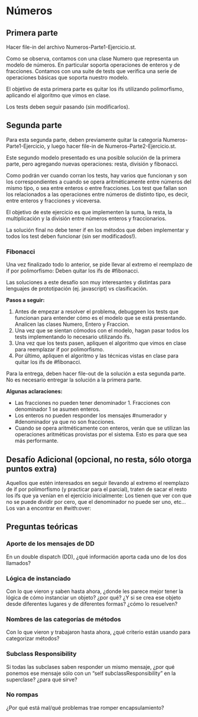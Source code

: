 # Números

## Primera parte

Hacer file-in del archivo Numeros-Parte1-Ejercicio.st.

Como se observa, contamos con una clase Numero que representa un modelo de números. En particular soporta operaciones de enteros y de fracciones.
Contamos con una suite de tests que verifica una serie de operaciones básicas que soporta nuestro modelo.

El objetivo de esta primera parte es quitar los ifs utilizando polimorfismo, aplicando el algoritmo que vimos en clase.

Los tests deben seguir pasando (sin modificarlos).

## Segunda parte

Para esta segunda parte, deben previamente quitar la categoría Numeros-Parte1-Ejercicio, y luego hacer file-in de Numeros-Parte2-Ejercicio.st.

Este segundo modelo presentado es una posible solución de la primera parte, pero agregando nuevas operaciones: resta, división y fibonacci.

Como podrán ver cuando corran los tests, hay varios que funcionan y son los correspondientes a cuando se opera aritméticamente entre números del mismo tipo, o sea entre enteros o entre fracciones. Los test que fallan son los relacionados a las operaciones entre números de distinto tipo, es decir, entre enteros y fracciones y viceversa.

El objetivo de este ejercicio es que implementen la suma, la resta, la multiplicación y la división entre números enteros y fraccionarios.

La solución final no debe tener if en los métodos que deben implementar y todos los test deben funcionar (sin ser modificados!).

### Fibonacci

Una vez finalizado todo lo anterior, se pide llevar al extremo el reemplazo de if por polimorfismo: Deben quitar los ifs de #fibonacci.

Las soluciones a este desafío son muy interesantes y distintas para lenguajes de prototipación (ej. javascript) vs clasificación.

**Pasos a seguir:**

1. Antes de empezar a resolver el problema, debuggeen los tests que funcionan para entender cómo es el modelo que se está presentando. Analicen las clases Numero, Entero y Fraccion.
2. Una vez que se sientan cómodos con el modelo, hagan pasar todos los tests implementando lo necesario utilizando ifs.
3. Una vez que los tests pasen, apliquen el algoritmo que vimos en clase para reemplazar if por polimorfismo.
4. Por último, apliquen el algoritmo y las técnicas vistas en clase para quitar los ifs de #fibonacci.

Para la entrega, deben hacer file-out de la solución a esta segunda parte. No es necesario entregar la solución a la primera parte.

**Algunas aclaraciones:**

- Las fracciones no pueden tener denominador 1. Fracciones con denominador 1 se asumen enteros.
- Los enteros no pueden responder los mensajes #numerador y #denominador ya que no son fracciones.
- Cuando se opera aritméticamente con enteros, verán que se utilizan las operaciones aritméticas provistas por el sistema. Esto es para que sea más performante.

## Desafío Adicional (opcional, no resta, sólo otorga puntos extra)

Aquellos que estén interesados en seguir llevando al extremo el reemplazo de if por polimorfismo (y practicar para el parcial), traten de sacar el resto los ifs que ya venían en el ejercicio inicialmente: Los tienen que ver con que no se puede dividir por cero, que el denominador no puede ser uno, etc... Los van a encontrar en #with:over:

## Preguntas teóricas

### Aporte de los mensajes de DD

En un double dispatch (DD), ¿qué información aporta cada uno de los dos llamados?

### Lógica de instanciado

Con lo que vieron y saben hasta ahora, ¿donde les parece mejor tener la lógica de cómo instanciar un objeto? ¿por qué? ¿Y si se crea ese objeto desde diferentes lugares y de diferentes formas? ¿cómo lo resuelven?

### Nombres de las categorías de métodos

Con lo que vieron y trabajaron hasta ahora, ¿qué criterio están usando para categorizar métodos?

### Subclass Responsibility

Si todas las subclases saben responder un mismo mensaje, ¿por qué ponemos ese mensaje sólo con un “self subclassResponsibility” en la superclase? ¿para qué sirve?

### No rompas

¿Por qué está mal/qué problemas trae romper encapsulamiento?
